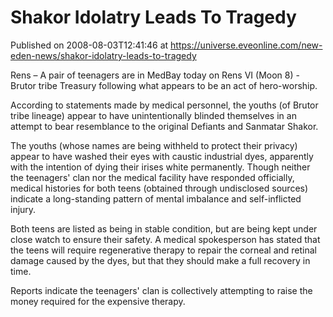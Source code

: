 # Shakor Idolatry Leads To Tragedy
Published on 2008-08-03T12:41:46 at https://universe.eveonline.com/new-eden-news/shakor-idolatry-leads-to-tragedy

Rens – A pair of teenagers are in MedBay today on Rens VI (Moon 8) - Brutor tribe Treasury following what appears to be an act of hero-worship. 

According to statements made by medical personnel, the youths (of Brutor tribe lineage) appear to have unintentionally blinded themselves in an attempt to bear resemblance to the original Defiants and Sanmatar Shakor. 

The youths (whose names are being withheld to protect their privacy) appear to have washed their eyes with caustic industrial dyes, apparently with the intention of dying their irises white permanently. Though neither the teenagers' clan nor the medical facility have responded officially, medical histories for both teens (obtained through undisclosed sources) indicate a long-standing pattern of mental imbalance and self-inflicted injury. 

Both teens are listed as being in stable condition, but are being kept under close watch to ensure their safety. A medical spokesperson has stated that the teens will require regenerative therapy to repair the corneal and retinal damage caused by the dyes, but that they should make a full recovery in time. 

Reports indicate the teenagers' clan is collectively attempting to raise the money required for the expensive therapy.
